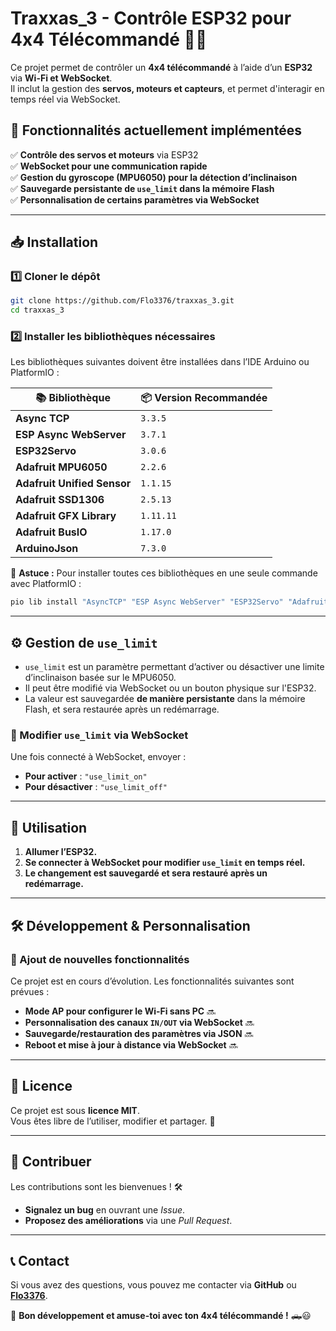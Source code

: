 # Traxxas_3 - Contrôle ESP32 pour 4x4 Télécommandé 🚗📡

Ce projet permet de contrôler un **4x4 télécommandé** à l’aide d’un **ESP32** via **Wi-Fi et WebSocket**.  
Il inclut la gestion des **servos, moteurs et capteurs**, et permet d'interagir en temps réel via WebSocket.

## 📌 Fonctionnalités actuellement implémentées
✅ **Contrôle des servos et moteurs** via ESP32  
✅ **WebSocket pour une communication rapide**  
✅ **Gestion du gyroscope (MPU6050) pour la détection d’inclinaison**  
✅ **Sauvegarde persistante de `use_limit` dans la mémoire Flash**  
✅ **Personnalisation de certains paramètres via WebSocket**  

---

## 📥 Installation
### **1️⃣ Cloner le dépôt**
```sh
git clone https://github.com/Flo3376/traxxas_3.git
cd traxxas_3
```

### **2️⃣ Installer les bibliothèques nécessaires**
Les bibliothèques suivantes doivent être installées dans l’IDE Arduino ou PlatformIO :

| 📚 Bibliothèque | 📦 Version Recommandée |
|--------------|------------------|
| **Async TCP** | `3.3.5` |
| **ESP Async WebServer** | `3.7.1` |
| **ESP32Servo** | `3.0.6` |
| **Adafruit MPU6050** | `2.2.6` |
| **Adafruit Unified Sensor** | `1.1.15` |
| **Adafruit SSD1306** | `2.5.13` |
| **Adafruit GFX Library** | `1.11.11` |
| **Adafruit BusIO** | `1.17.0` |
| **ArduinoJson** | `7.3.0` |

📌 **Astuce :** Pour installer toutes ces bibliothèques en une seule commande avec PlatformIO :
```sh
pio lib install "AsyncTCP" "ESP Async WebServer" "ESP32Servo" "Adafruit MPU6050" "ArduinoJson"
```

---

## ⚙️ Gestion de `use_limit`

- `use_limit` est un paramètre permettant d’activer ou désactiver une limite d’inclinaison basée sur le MPU6050.
- Il peut être modifié via WebSocket ou un bouton physique sur l'ESP32.
- La valeur est sauvegardée **de manière persistante** dans la mémoire Flash, et sera restaurée après un redémarrage.

### **📌 Modifier `use_limit` via WebSocket**
Une fois connecté à WebSocket, envoyer :  
- **Pour activer** : `"use_limit_on"`  
- **Pour désactiver** : `"use_limit_off"`  

---

## 🚀 Utilisation
1. **Allumer l’ESP32.**
2. **Se connecter à WebSocket pour modifier `use_limit` en temps réel.**
3. **Le changement est sauvegardé et sera restauré après un redémarrage.**

---

## 🛠 Développement & Personnalisation

### **🔧 Ajout de nouvelles fonctionnalités**
Ce projet est en cours d’évolution. Les fonctionnalités suivantes sont prévues :  
- **Mode AP pour configurer le Wi-Fi sans PC** 🔜  
- **Personnalisation des canaux `IN/OUT` via WebSocket** 🔜  
- **Sauvegarde/restauration des paramètres via JSON** 🔜  
- **Reboot et mise à jour à distance via WebSocket** 🔜  

---

## 📖 Licence
Ce projet est sous **licence MIT**.  
Vous êtes libre de l’utiliser, modifier et partager. 🎯

---

## 🤝 Contribuer
Les contributions sont les bienvenues ! 🛠  
- **Signalez un bug** en ouvrant une *Issue*.  
- **Proposez des améliorations** via une *Pull Request*.  

---

## 📞 Contact
Si vous avez des questions, vous pouvez me contacter via **GitHub** ou **[Flo3376](https://github.com/Flo3376)**.  

🚀 **Bon développement et amuse-toi avec ton 4x4 télécommandé !** 🛻😃
